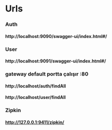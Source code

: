 # Urls
### Auth
#### http://localhost:9090/swagger-ui/index.html#/

### User
#### http://localhost:9091/swagger-ui/index.html#/

### gateway default portta çalışır :80
#### http://localhost/auth/findAll
#### http://localhost/user/findAll

### Zipkin
#### http://127.0.0.1:9411/zipkin/

